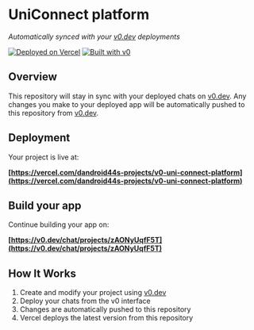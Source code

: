 # UniConnect platform

*Automatically synced with your [v0.dev](https://v0.dev) deployments*

[![Deployed on Vercel](https://img.shields.io/badge/Deployed%20on-Vercel-black?style=for-the-badge&logo=vercel)](https://vercel.com/dandroid44s-projects/v0-uni-connect-platform)
[![Built with v0](https://img.shields.io/badge/Built%20with-v0.dev-black?style=for-the-badge)](https://v0.dev/chat/projects/zAONyUqfF5T)

## Overview

This repository will stay in sync with your deployed chats on [v0.dev](https://v0.dev).
Any changes you make to your deployed app will be automatically pushed to this repository from [v0.dev](https://v0.dev).

## Deployment

Your project is live at:

**[https://vercel.com/dandroid44s-projects/v0-uni-connect-platform](https://vercel.com/dandroid44s-projects/v0-uni-connect-platform)**

## Build your app

Continue building your app on:

**[https://v0.dev/chat/projects/zAONyUqfF5T](https://v0.dev/chat/projects/zAONyUqfF5T)**

## How It Works

1. Create and modify your project using [v0.dev](https://v0.dev)
2. Deploy your chats from the v0 interface
3. Changes are automatically pushed to this repository
4. Vercel deploys the latest version from this repository